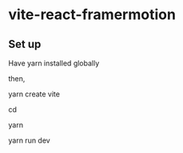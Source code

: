 # vite-react-framermotion


## Set up
Have yarn installed globally

then,

yarn create vite

cd <new folder>

yarn

yarn run dev